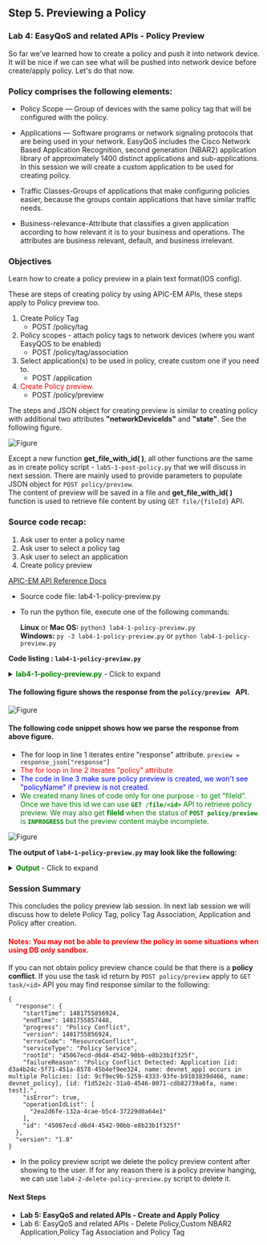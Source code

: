 ## Step 5. Previewing a Policy


### Lab 4: EasyQoS and related APIs - Policy Preview

So far we've learned how to create a policy and push it into network device. It will be nice if we can see what will be pushed into network device before create/apply policy.  Let's do that now.

### Policy comprises the following elements:

* Policy Scope — Group of devices with the same policy tag that will be configured with the policy.

* Applications — Software programs or network signaling protocols that are being used in your network. EasyQoS includes the Cisco Network Based Application Recognition, second generation (NBAR2) application library of approximately 1400 distinct applications and sub-applications. In this session we will create a custom application to be used for creating policy.

* Traffic Classes-Groups of applications that make configuring policies easier, because the groups contain applications that have similar traffic needs.

* Business-relevance-Attribute that classifies a given application according to how relevant it is to your business and operations. The attributes are business relevant, default, and business irrelevant.


### Objectives
Learn how to create a policy preview in a plain text format(IOS config).

These are steps of creating policy by using APIC-EM APIs, these steps apply to Policy preview too.

1. Create Policy Tag
   * POST /policy/tag  
2. Policy scopes - attach policy tags to network devices (where you want EasyQOS to be enabled)
   * POST /policy/tag/association
3. Select application(s) to be used in policy, create custom one if you need to.
   * POST /application
4. <font color='red'>Create Policy preview.</font>
   * POST /policy/preview


The steps and JSON object for creating preview is similar to creating policy with additional two attributes **"networkDeviceIds"** and **"state"**. See the following figure.

![Figure](/posts/files/apic-em-policy/preview.jpg)

Except a new function **get\_file\_with\_id( )**, all other functions are the same as in create policy script - `lab5-1-post-policy.py` that we will discuss in next session. There are mainly used to provide parameters to populate JSON object for `POST policy/preview`. <br>
The content of preview will be saved in a file and **get\_file\_with\_id( )** function is used to retrieve file content by using `GET file/{fileId}` API.<br>

### Source code recap:
1. Ask user to enter a policy name
2. Ask user to select a policy tag
3. Ask user to select an application
4. Create policy preview<br>

[APIC-EM API Reference Docs](http://devnetapic.cisco.com/)

* Source code file: lab4-1-policy-preview.py<br>
* To run the python file, execute one of the following commands:<br>

  **Linux** or **Mac OS:**  `python3 lab4-1-policy-preview.py`<br>
  **Windows:**  `py -3 lab4-1-policy-preview.py` or `python lab4-1-policy-preview.py`<br>

**Code listing : `lab4-1-policy-preview.py`**

<details>
<summary><font color='green'><b>lab4-1-policy-preview.py</b></font> - Click to expand</summary>

<pre><code>
"""
Script name: lab4-1-policy-preview.py
Create a policy
"""

from  apicem import \* # APIC-EM IP is assigned in apicem_config.py
import time # Need it for delay - sleep() function

########### Ask user to enter a policy name ##############
# In the loop until input is not null or is 'exit'
def enter_policy_name(ap):
    """
    This function takes user input as policy name and check if the name is used
    If name is not used return user's input

    Parameters
    ----------
    ap (object): apic-em object that defined in apicem.py

    Return:
    -------
    str : policy name
    """
    check_name = True
    p_name=""
    while check_name:
        p_name = input('=> Enter the policy name that you like to create for preview: ')
        p_name = p_name.lstrip() # Ignore leading space
        if p_name.lower() == 'exit':
            sys.exit()  
        if p_name == "":
            print ("Oops! Policy name cannot be NULL please try again or enter 'exit'")
        else: # Check if name is used
            check_name = False
            try:
                resp= ap.get(api="policy") # The response (result) from "GET /policy/" request
                response_json = resp.json() # Get the json-encoded content from response
                policy = response_json["response"]
            except:
                print ("Something wrong, cannot get policy information")
                sys.exit()
            for item in policy:
                if p_name == item["policyName"]:
                    print ("This policy name exists, please type in different name !")
                    check_name = True
                    break
    return p_name

########### Ask user to select a policy Business-Relevance ##############

def select_relevance():
    """
    This function list policy business relevance for user to select
    return a list that related to user's selection - [relevancy_select[?],relevancy_tag[?]]

    Parameters
    ----------
    None

    Return:
    -------
    list : [relevanceLevel,relevanceTag]
    """
    relevancy_select = [[1,"Business-Relevant"],[2,"Business-Irrelevant"],[3,"Default"]]
    relevancy_tag = ['-BR','-IR','-D']
    print (tabulate(relevancy_select, headers=['#','Policy Business Relevancy'],tablefmt="rst"),'\n')

    relevanceLevel = 'Default'
    # In the loop until tag is selected or user select 'exit'
    while True:
        tag_num = input('=> Enter a number above for policy Business Relevancy: ')
        tag_num = tag_num.lstrip() # Ignore leading space
        if tag_num.lower() == 'exit':
            sys.exit()
        if tag_num.isdigit():
            if int(tag_num) in range(1,len(relevancy_select)+1):
                relevanceTag = relevancy_tag[int(tag_num)-1]
                relevanceLevel = relevancy_select[int(tag_num)-1][1]
                break
            else:
                print ("Oops! number is out of range, please try again or enter 'exit'")
        else:
            print ("Oops! input is not a digit, please try again or enter 'exit'")
    # End of while loop

    return [relevanceLevel,relevanceTag]


def get_tag_association(ap):
    """
    This function print out all network devices have policy tag
    Parameters
    ----------
    ap (object): apic-em object that defined in apicem.py

    Return:
    -------
    list : tag association list
    """
    try:
        resp = ap.get(api="policy/tag/association")
        response_json = resp.json()
        tag = response_json["response"] # Policy tags
    except:
        print ("Something wrong with getting policy tag !")
        sys.exit()

    # If there is any policy tag, the response will show what network device is tagged
    if tag ==[]:
        print ("No Policy tag is found")
        sys.exit()
    else:
        tag_list = []
        i=0
        for item in tag:
            if "policyTag" in item:
                if item["networkDevices"] != []: # If there is at least one network device associated
                    for item1 in item["networkDevices"]: # There could be more than one network device associated with the same tag
                        # i - Adding number in the beginning of each row
                        i+=1
                        tag_list.append([i,item["policyTag"],item1["deviceName"],item1["deviceIp"],item1["deviceId"]])
                else:
                    i+=1
                    tag_list.append([i,item["policyTag"],"","",""])
        if tag_list == []:
            print ("No policy tag association is found, nothing to show")
            sys.exit()
    return (tag_list)            

########### Ask user to select a policy tag name ##############

def select_tag(ap):
    """
    This function let user to select a policy tag

    Parameters
    ----------
    ap (object): apic-em object that defined in apicem.py

    Return:
    -------
    list : [tag_name,nd_id]
    """
    tag_list= get_tag_association(ap)
    print (tabulate(tag_list, headers=['#','Policy Tag associated with','Device Name','Device IP','Deice ID'],tablefmt="rst"),'\n')

    # In the loop until tag is selected or user select 'exit'
    tag_name_idx=1
    nd_id_idx = 4
    while True:
        tag_num = input('=> Select a policy tag that is associated with network device : ')
        tag_num = tag_num.lstrip() # Ignore leading space
        if tag_num.lower() == 'exit':
            sys.exit()
        if tag_num.isdigit():
            if int(tag_num) in range(1,len(tag_list)+1):
                nd_id = tag_list[int(tag_num)-1][nd_id_idx]
                if nd_id == "":
                    print ("Oops! This policy tag is not associated with any network device, please try again or enter 'exit'")
                else:    
                    tag_name = tag_list[int(tag_num)-1][tag_name_idx]
                    break    
            else:
                print ("Oops! Number is out of range, please try again or enter 'exit'")
        else:
            print ("Oops! Input is not a digit, please try again or enter 'exit'")
    # End of while loop
    return [tag_name,nd_id]

########## Select an application and retrieve its id #################
def select_app(ap):
    """
    This function list all applications for user to select
    return a list with application name and application id

    Parameters
    ----------
    ap (object): apic-em object that defined in apicem.py

    Return:
    -------
    list : [app_name,app_id]
    """

    print ("** Retrieving applications may take a while, please wait......... **\n")
    app = []
    try:
        resp= ap.get(api="application") # The response (result) from "GET /application" request
        status = resp.status_code
        response_json = resp.json() # Get the json-encoded content from response
        app = response_json["response"]
    except:
        print ("Something wrong, cannot get application information")
        sys.exit()  

    if status != 200:
        print ("Response status %s,Something wrong !"%status)
        sys.exit()

    # Make sure there is at least one application
    if app == []:
        print ("Something wrong for retrieving applications!")
        sys.exit()

    app_list = []
    # Extracting attributes
    for item in app:
         app_list.append([item["name"],item["instanceUuid"]])
    # Show all NBAR2 applications
    # Pretty print tabular data, needs 'tabulate' module

    print ("-------------  All default applications -------------")
    print (tabulate(app_list, headers=['application','id'],tablefmt="rst"),'\n')

    app = []
    params={"isCustom":True}
    try:
        resp= ap.get(api="application",params=params) # The response (result) from "GET /application" request
        status = resp.status_code
        response_json = resp.json() # Get the json-encoded content from response
        app = response_json["response"]
    except:
        print ("Something wrong, cannot get application information")
        sys.exit()  

    if status != 200:
        print ("Response status %s,Something wrong !"%status)
        sys.exit()

    # Make sure there is at least one custom application
    if app == []:
        print ("** There is no custom application, select one from default ! **\n")
    else:
        short_list = []
        # Extracting attributes
        for item in app:
            short_list.append([item["name"],item["instanceUuid"]])
        print ("*************  All custom applications *************")
        print (tabulate(short_list, headers=['custom application','id'],tablefmt="rst"),'\n')

    # Ask user's select application in order to retrieve its id
    # In the loop until 'id' is assigned or user select 'exit'

    app_id = ""
    select = True
    while select:
        app_name = input('\n=> Enter application name from above(default or custom,case-sensitive) to create policy: ')
        app_name = app_name.lstrip() # Ignore leading space
        if app_name.lower() == 'exit':
            sys.exit()           
        for item in app_list:
            if app_name == item[0]: # If user_input(application name) is matched
                app_id = item[1]    # Index 1 is the application id
                select = False
                break
        if app_id == "":
            print ("Oops! application was not found, please try again or enter 'exit'")
    # End of while loop

    return [app_name,app_id]

def get_file_with_id(ap,id):
    """
    This function print out content of file

    Parameters
    ----------
    ap (object): apic-em object that defined in apicem.py
    id (str): file id

    Return:
    -------
    str: file content
    """

    try:
        resp=ap.get(api="file/"+id) # The response (result) from "GET /file/{id}" request
        status = resp.status_code
    except:
        print ("Something wrong, cannot get file information")
        sys.exit()  

    if status != 200:
        print ("Response status :",status)
        print (resp.text)
        sys.exit()

    return  resp.text

##########################################################################

if _\_\_name\_\_ == "\_\_main\_\_": # Execute only if run as a script
    myapicem = apicem() # Initialize apicem instance
    policy_name = enter_policy_name(myapicem) # Policy name for preview from user's input
    relevance = select_relevance()
    relevanceLevel = relevance[0]
    tag = select_tag(myapicem) # Select a policy tag scope
    tag_name = tag[0]
    net_id = tag[1]
    app = select_app(myapicem) # Select an application
    app_name = app[0]
    app_id = app[1]

    # JSON object for POST /policy/preview

    preview_json = {
        "policies":[
             {
             "policyName": policy_name,
             "policyOwner": "admin",
             "policyPriority": 4095,
             "resource": {
                 "applications": [{"appName": app_name,"id": app_id}]
              },
              "actions":["SET_PROPERTY"],
              "policyScope": tag_name,
              "actionProperty": {"relevanceLevel": relevanceLevel}
             }
         ],
         "networkDeviceIds": [
              net_id
         ],
        "state": "ENABLE_DEVICE"
    }

    ########## Creating policy preview #############
    params={"policyScope" : tag_name}
    try:
        myapicem.post(api="policy/preview", params=params,data=preview_json,printOut=True)
    except:
        print ("Something wrong with POST policy/preview")
        sys.exit()
    print ("Generating policy preview, please wait.....")      
    time.sleep(2) # It take a little time to generate preview so wait couple of seconds here.
    count = 0
    preview_created = False
    loop = True
    while loop:
        time.sleep(1)
        count += 1
        print ("Generating policy preview, please wait.....")
        try:
            # Preview for this policyScope
            resp=myapicem.get(api="policy/preview",params=params,printOut = True)
            response_json = resp.json()
            preview = response_json["response"] # Policy tags
        except:
            print ("Something wrong with GET policy preview")
            sys.exit()
        if preview == []:
            print ("Something wrong with POST policy/preview, preview is not created")
            sys.exit()
        for item in preview: # Entire response from GET policy/preview
            for item1 in item["policies"]:
                if item1["policyName"] == policy_name: # Make sure preview is created, won't see the policy name if it's not created
                    preview_created = True
                    if item["deviceConfigs"] != []:
                        for item2 in item["deviceConfigs"]:
                            if item2["status"] == "FAILURE":
                                print ("*** Dry-Run Failed to Generate CLIs ***")
                                print (item2["failureReason"])
                                print ("Not thing to preview so deleting this request .....")                                   
                                # Since nothing to view so delete this preview
                                myapicem.delete(api="policy/preview/"+item["id"])
                                sys.exit()
                            if item2["status"] == "SUCCESS":
                                file_id = (item2["fileId"])[13:] # Skip "/api/v1/file/"
                                loop = False
                                break
                            if count > 30: # Timeout after ~ 30 seconds
                                loop = False
                                if "fileId" in item2 : # The fileId may not show immediately
                                    print ("Warning: May only have partial preview content !")  
                                    file_id = (item2["fileId"])[13:] # Skip "/api/v1/file/"
                                    break
                                else:
                                # Since nothing to view so delete this preview
                                    print ("\nScript time out, it takes to long to get the file id !")
                                    myapicem.delete(api="policy/preview/"+item["id"])                                   
                                    sys.exit()
                    else:
                        if count > 30: # Timeout after ~ 30 seconds
                            loop = False
                            print ("\nScript time out, it takes to long to get the file id !")
                            myapicem.delete(api="policy/preview/"+item["id"])                                   
                            sys.exit()

        if not preview_created: # Policy name is not found in all existing policy preview, preview is not created
            print ( "Policy preview is not created, a preview may already exist for this policy scope - ",tag_name)
            sys.exit()
    content = get_file_with_id(myapicem,file_id)
    print ("---------------- Policy Preview -----------------")
    print (content)
    print ("\nDeleting policy preview after presenting content.........\n")
    myapicem.delete(api="policy/preview/"+item["id"])
</code></pre>
</details>

#### The following figure shows the response from the ```policy/preview ``` API.

![Figure](/posts/files/apic-em-policy/preview_response.jpg)

#### The following code snippet shows how we parse the response from above figure.<br>
* The for loop in line 1 iterates entire "response" attribute. ```preview = response_json["response"]```
* <font color='red'>The for loop in line 2 iterates "policy" attribute</font>
* <font color='blue'>The code in line 3 make sure policy preview is created, we won't see "policyName" if preview is not created.</font>
* <font color='green'>We created many lines of code only for one purpose - to get "fileId". Once we have this id we can use **```GET /file/<id>```** API to retrieve policy preview. We may also get **fileId** when the status of **```POST policy/preview```** is **```INPROGRESS```** but the preview content maybe incomplete.</font>


![Figure](/posts/files/apic-em-policy/preview_code.jpg)

**The output of `lab4-1-policy-preview.py` may look like the following:**

<details>
<summary><font color='green'><b>Output</b></font> - Click to expand</summary>

<pre><code>
=> Enter the policy name that you like to create for preview: devnet_preview

Executing GET 'https://devnetapi.cisco.com/sandbox/apic_em/api/v1/policy'

GET 'policy' Status:  200

===  ===========================
  #  Policy Business Relevancy
===  ===========================
  1  Business-Relevant
  2  Business-Irrelevant
  3  Default
===  ===========================

=> Enter a number above for policy Business Relevancy: 1

Executing GET 'https://devnetapi.cisco.com/sandbox/apic_em/api/v1/policy/tag/association'

GET 'policy/tag/association' Status:  200

===  ============================  ==============  ===========  ====================================
  #  Policy Tag associated with    Device Name     Device IP    Deice ID
===  ============================  ==============  ===========  ====================================
  1  Branch                        CAMPUS-Core2    10.1.10.1    1b329f52-95eb-44ad-9314-55932162ab86
  2  Branch                        CAMPUS-Core1    10.1.7.1     30d39b18-9ada-4148-ad6c-2ee20975b845
  3  Branch                        CAMPUS-Dist2    10.1.11.1    4af8bf34-295f-46f4-97b7-0a2d2ea4cf22
  4  Branch                        CAMPUS-Access1  10.1.12.1    5b5ea8da-8c23-486a-b95e-7429684d25fc
  5  lab_tag
  6  ed-qos
  7  devnet_tag                    Branch-Access1  10.2.1.17    26450a30-57d8-4b56-b8f1-6fc535d67645
===  ============================  ==============  ===========  ====================================

=> Select a policy tag that is associated with network device : 4
** Retrieving applications may take a while, please wait......... **


Executing GET 'https://devnetapi.cisco.com/sandbox/apic_em/api/v1/application'

GET 'application' Status:  200

-------------  All default applications -------------
=============================  ====================================
application                    id
=============================  ====================================
applix                         002f18e4-9bb9-443d-bf41-fd7d22e858ed
............................
............................
=============================  ====================================


Executing GET 'https://devnetapi.cisco.com/sandbox/apic_em/api/v1/application'

GET 'application' Status:  200

*************  All custom applications *************
====================  ====================================
custom application    id
====================  ====================================
devnet_app            d3a4b24c-5f71-451a-8578-45b4ef9ee324
====================  ====================================


=> Enter application name from above(default or custom,case-sensitive) to create policy: devnet_app

Executing POST 'https://devnetapi.cisco.com/sandbox/apic_em/api/v1/policy/preview'

POST 'policy/preview' Status:  202

Response:
 {
    "response": {
        "url": "/api/v1/task/f520df1d-7ca4-4bc5-961e-58b06f906165",
        "taskId": "f520df1d-7ca4-4bc5-961e-58b06f906165"
    },
    "version": "1.0"
}
Generating policy preview, please wait.....
Generating policy preview, please wait.....

Executing GET 'https://devnetapi.cisco.com/sandbox/apic_em/api/v1/policy/preview'

GET 'policy/preview' Status:  200

Response:
 {
    "response": [
        {
            "networkDeviceIds": [
                "26450a30-57d8-4b56-b8f1-6fc535d67645"
            ],
            "id": "48aab752-f5b1-4589-bafd-d23d351c22aa",
            "lastUpdateTime": 0,
            "deviceConfigs": [
                {
                    "id": "66cb819b-a316-4536-abce-2c798f3072a1",
                    "lastUpdateTime": 0,
                    "fileId": "/api/v1/file/2e15d0a3-cf62-40b5-8b07-99d4f5f03bbb",
                    "operationId": "546c2de7-8b8c-4038-a831-3c2c52838bb8",
                    "deviceId": "26450a30-57d8-4b56-b8f1-6fc535d67645",
                    "createTime": 0,
                    "status": "SUCCESS"
                }
            ],
            "policies": [
                {
                    "policyPriority": 4095,
                    "resource": {
                        "applications": [
                            {
                                "appName": "devnet_app",
                                "id": "d3a4b24c-5f71-451a-8578-45b4ef9ee324"
                            }
                        ]
                    },
                    "actions": [
                        "SET_PROPERTY"
                    ],
                    "policyOwner": "admin",
                    "policyScope": "Branch",
                    "policyName": "devnet_preview",
                    "actionProperty": {
                        "pathPreferenceFlag": false,
                        "relevanceLevel": "Business-Relevant",
                        "pathControlFlag": false
                    }
                }
            ],
            "createTime": 0,
            "state": "ENABLE_DEVICE"
        }
    ],
    "version": "1.0"
}

Executing GET 'https://devnetapi.cisco.com/sandbox/apic_em/api/v1/file/2e15d0a3-cf62-40b5-8b07-99d4f5f03bbb'

GET 'file/2e15d0a3-cf62-40b5-8b07-99d4f5f03bbb' Status:  200

mls qos
interface GigabitEthernet1/0/19
srr-queue bandwidth share 1 30 35 5
priority-queue out
.................
.................
ip access-list extended prm-APIC_QOS_IN#BROADCAST__acl
remark dmp
PERMIT TCP any any eq 7777
ip access-list extended prm-APIC_QOS_IN#MM_CONF__acl
remark pcanywhere
PERMIT TCP any any eq 5631
...............
...............
ip access-list extended prm-APIC_QOS_IN#TUNNELED__acl
remark capwap-data
PERMIT UDP any any eq 5246
...............
...............
interface GigabitEthernet1/0/44
service-policy input prm-APIC_QOS_IN
exit
interface GigabitEthernet1/0/18
service-policy input prm-APIC_QOS_IN
exit
mls qos map cos-dscp 0 8 16 24 32 46 48 56
mls qos srr-queue output cos-map queue 1 threshold 3 4 5
..............
..............
mls qos queue-set output 1 threshold 4 60 80 100 400

</code></pre>
</details>

### Session Summary

This concludes the policy preview lab session. In next lab session we will discuss how to delete Policy Tag, policy Tag Association, Application and Policy after creation.

#### <font color='red'> Notes: You may not be able to preview the policy in some situations when using DB only sandbox.</font><br>

If you can not obtain policy preview chance could be that there is a **policy conflict**. If you use the task id return by ```POST policy/preview``` apply to ```GET task/<id>``` API you may find response similar to the following:

```
{
  "response": {
    "startTime": 1481755856924,
    "endTime": 1481755857448,
    "progress": "Policy Conflict",
    "version": 1481755856924,
    "errorCode": "ResourceConflict",
    "serviceType": "Policy Service",
    "rootId": "45067ecd-d6d4-4542-90bb-e8b23b1f325f",
    "failureReason": "Policy Conflict Detected: Application [id: d3a4b24c-5f71-451a-8578-45b4ef9ee324, name: devnet_app] occurs in multiple Policies: [id: 9cf9ec9b-5259-4333-93fe-b9103839d466, name: devnet_policy], [id: f1d52e2c-31a0-4546-8071-cdb82739a6fa, name: test].",
    "isError": true,
    "operationIdList": [
      "2ea2d6fe-132a-4cae-b5c4-37229d0a64e1"
    ],
    "id": "45067ecd-d6d4-4542-90bb-e8b23b1f325f"
  },
  "version": "1.0"
}

```

* In the policy preview script we delete the policy preview content after showing to the user. If for any reason there is a policy preview hanging, we can use `lab4-2-delete-policy-preview.py` script to delete it.

#### Next Steps

* **Lab 5: EasyQoS and related APIs - Create and Apply Policy**
* Lab 6: EasyQoS and related APIs - Delete Policy,Custom NBAR2 Application,Policy Tag Association and Policy Tag
